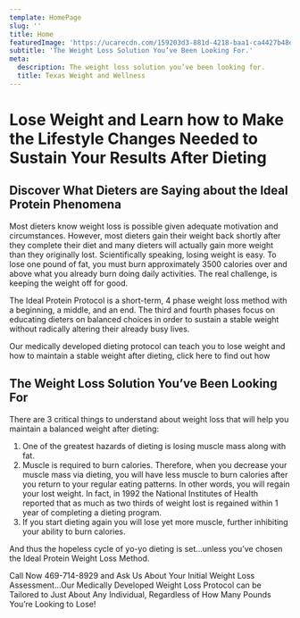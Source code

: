 ```yaml
---
template: HomePage
slug: ''
title: Home
featuredImage: 'https://ucarecdn.com/159203d3-881d-4218-baa1-ca4427b48d0d/'
subtitle: 'The Weight Loss Solution You’ve Been Looking For.'
meta:
  description: The weight loss solution you’ve been looking for.
  title: Texas Weight and Wellness
---
```


# Lose Weight and Learn how to Make the Lifestyle Changes Needed to Sustain Your Results After Dieting

## Discover What Dieters are Saying about the Ideal Protein Phenomena

Most dieters know weight loss is possible given adequate motivation and
circumstances. However, most dieters gain their weight back shortly after they
complete their diet and many dieters will actually gain more weight than they
originally lost. Scientifically speaking, losing weight is easy. To lose one
pound of fat, you must burn approximately 3500 calories over and above what you
already burn doing daily activities. The real challenge, is keeping the weight
off for good.

The Ideal Protein Protocol is a short-term, 4 phase weight loss method with a
beginning, a middle, and an end. The third and fourth phases focus on educating
dieters on balanced choices in order to sustain a stable weight without
radically altering their already busy lives.

Our medically developed dieting protocol can teach you to lose weight and how to
maintain a stable weight after dieting, click here to find out how

## The Weight Loss Solution You’ve Been Looking For

There are 3 critical things to understand about weight loss that will help you maintain a balanced weight after dieting:

1. One of the greatest hazards of dieting is losing muscle mass along with fat.
2. Muscle is required to burn calories. Therefore, when you decrease your muscle mass via dieting, you will have less muscle to burn calories after you return to your regular eating patterns. In other words, you will regain your lost weight. In fact, in 1992 the National Institutes of Health reported that as much as two thirds of weight lost is regained within 1 year of completing a dieting program.
3. If you start dieting again you will lose yet more muscle, further inhibiting your ability to burn calories.

And thus the hopeless cycle of yo-yo dieting is set…unless you’ve chosen the Ideal Protein Weight Loss Method.

Call Now 469-714-8929 and Ask Us About Your Initial Weight Loss Assessment…Our Medically Developed Weight Loss Protocol can be Tailored to Just About Any Individual, Regardless of How Many Pounds You’re Looking to Lose!
